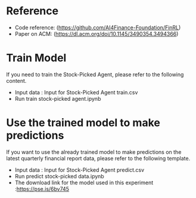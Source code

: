# Reference

- Code reference: (https://github.com/AI4Finance-Foundation/FinRL)
- Paper on ACM: (https://dl.acm.org/doi/10.1145/3490354.3494366)



# Train Model

If you need to train the Stock-Picked Agent, please refer to the following content.

- Input data : Input for Stock-Picked Agent train.csv
- Run train stock-picked agent.ipynb



# Use the trained model to make predictions

If you want to use the already trained model to make predictions on the latest quarterly financial report data, please refer to the following template.

- Input data : Input for Stock-Picked Agent predict.csv
- Run predict stock-picked data.ipynb
- The download link for the model used in this experiment :https://pse.is/6bv745